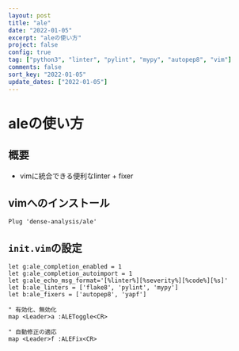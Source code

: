 ```yaml
---
layout: post
title: "ale"
date: "2022-01-05"
excerpt: "aleの使い方"
project: false
config: true
tag: ["python3", "linter", "pylint", "mypy", "autopep8", "vim"]
comments: false
sort_key: "2022-01-05"
update_dates: ["2022-01-05"]
---
```


# aleの使い方

## 概要
 - vimに統合できる便利なlinter + fixer

## vimへのインストール

```vimscript
Plug 'dense-analysis/ale'
```

## `init.vim`の設定

```vimscript
let g:ale_completion_enabled = 1
let g:ale_completion_autoimport = 1
let g:ale_echo_msg_format='[%linter%][%severity%][%code%][%s]'
let b:ale_linters = ['flake8', 'pylint', 'mypy']
let b:ale_fixers = ['autopep8', 'yapf']

" 有効化、無効化
map <Leader>a :ALEToggle<CR>

" 自動修正の適応
map <Leader>f :ALEFix<CR>
```

